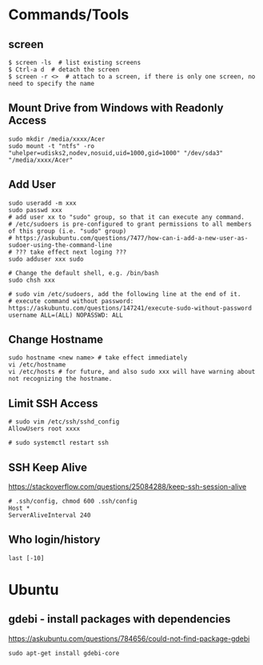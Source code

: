 
# Commands/Tools
## screen
```
$ screen -ls  # list existing screens
$ Ctrl-a d  # detach the screen
$ screen -r <>  # attach to a screen, if there is only one screen, no need to specify the name
```

## Mount Drive from Windows with Readonly Access
```
sudo mkdir /media/xxxx/Acer
sudo mount -t "ntfs" -ro "uhelper=udisks2,nodev,nosuid,uid=1000,gid=1000" "/dev/sda3" "/media/xxxx/Acer"
```

## Add User
```
sudo useradd -m xxx
sudo passwd xxx
# add user xx to "sudo" group, so that it can execute any command. 
# /etc/sudoers is pre-configured to grant permissions to all members of this group (i.e. "sudo" group)
# https://askubuntu.com/questions/7477/how-can-i-add-a-new-user-as-sudoer-using-the-command-line
# ??? take effect next loging ???
sudo adduser xxx sudo

# Change the default shell, e.g. /bin/bash
sudo chsh xxx 

# sudo vim /etc/sudoers, add the following line at the end of it.
# execute command without password: https://askubuntu.com/questions/147241/execute-sudo-without-password
username ALL=(ALL) NOPASSWD: ALL
```

## Change Hostname
```
sudo hostname <new name> # take effect immediately
vi /etc/hostname
vi /etc/hosts # for future, and also sudo xxx will have warning about not recognizing the hostname.
```

## Limit SSH Access
```
# sudo vim /etc/ssh/sshd_config
AllowUsers root xxxx

# sudo systemctl restart ssh
```

## SSH Keep Alive
https://stackoverflow.com/questions/25084288/keep-ssh-session-alive
```
# .ssh/config, chmod 600 .ssh/config
Host *
ServerAliveInterval 240
```

## Who login/history
```
last [-10]
```

# Ubuntu

## gdebi - install packages with dependencies
https://askubuntu.com/questions/784656/could-not-find-package-gdebi
```
sudo apt-get install gdebi-core
```
